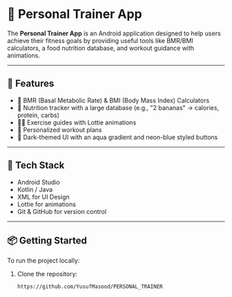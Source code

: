 # 💪 Personal Trainer App

The **Personal Trainer App** is an Android application designed to help users achieve their fitness goals by providing useful tools like BMR/BMI calculators, a food nutrition database, and workout guidance with animations.

---

## 🚀 Features

- 🔢 BMR (Basal Metabolic Rate) & BMI (Body Mass Index) Calculators
- 🥗 Nutrition tracker with a large database (e.g., "2 bananas" → calories, protein, carbs)
- 🏋️‍♂️ Exercise guides with Lottie animations
- 🎯 Personalized workout plans
- 🌙 Dark-themed UI with an aqua gradient and neon-blue styled buttons

---

## 📱 Tech Stack

- Android Studio
- Kotlin / Java
- XML for UI Design
- Lottie for animations
- Git & GitHub for version control

---

## 📦 Getting Started

To run the project locally:

1. Clone the repository:
   ```bash
   https://github.com/YusufMasood/PERSONAL_TRAINER
